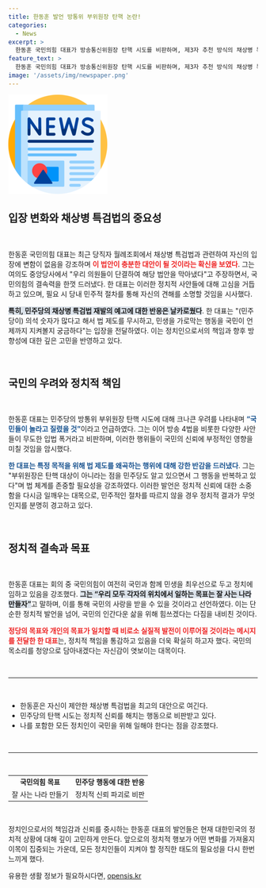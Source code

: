 ```yaml
---
title: 한동훈 발언 방통위 부위원장 탄핵 논란!
categories:
  - News
excerpt: >
  한동훈 국민의힘 대표가 방송통신위원장 탄핵 시도를 비판하며, 제3자 추천 방식의 채상병 특검법에 대한 입장이 변하지 않았음을 재확인했다. 그는 민생과 법 체계 무시는 국회에 대한 국민의 신뢰를 해친다고 경고했다.
feature_text: >
  한동훈 국민의힘 대표가 방송통신위원장 탄핵 시도를 비판하며, 제3자 추천 방식의 채상병 특검법에 대한 입장이 변하지 않았음을 재확인했다. 그는 민생과 법 체계 무시는 국회에 대한 국민의 신뢰를 해친다고 경고했다.
image: '/assets/img/newspaper.png'
---
```


<p><img src="/assets/img/newspaper.png" alt="kimp 속보" /></p>

<h2 data-ke-size="size26">입장 변화와 채상병 특검법의 중요성</h2>

<p data-ke-size="size16">&nbsp;</p>

<p>한동훈 국민의힘 대표는 최근 당직자 월례조회에서 채상병 특검법과 관련하여 자신의 입장에 변함이 없음을 강조하며 <b><span style="color: #ee2323;">이 법안이 충분한 대안이 될 것이라는 확신을 보였다</span></b>. 그는 여의도 중앙당사에서 "우리 의원들이 단결하여 해당 법안을 막아냈다"고 주장하면서, 국민의힘의 결속력을 한껏 드러냈다. 한 대표는 이러한 정치적 사안들에 대해 고심을 거듭하고 있으며, 필요 시 당내 민주적 절차를 통해 자신의 견해를 소명할 것임을 시사했다. </p>

<p><b><span style="background-color: #21538527;">특히, 민주당의 채상병 특검법 재발의 예고에 대한 반응은 날카로웠다</span></b>. 한 대표는 "(민주당이) 의석 숫자가 많다고 해서 법 제도를 무시하고, 민생을 가로막는 행동을 국민이 언제까지 지켜볼지 궁금하다"는 입장을 전달하였다. 이는 정치인으로서의 책임과 향후 방향성에 대한 깊은 고민을 반영하고 있다. </p>

<p data-ke-size="size16">&nbsp;</p>

<h2 data-ke-size="size26">국민의 우려와 정치적 책임</h2>

<p data-ke-size="size16">&nbsp;</p>

<p>한동훈 대표는 민주당의 방통위 부위원장 탄핵 시도에 대해 크나큰 우려를 나타내며 <b><span style="color: #1a5490;">“국민들이 놀라고 질렸을 것”</span></b>이라고 언급하였다. 그는 이어 방송 4법을 비롯한 다양한 사안들이 무도한 입법 폭거라고 비판하며, 이러한 행위들이 국민의 신뢰에 부정적인 영향을 미칠 것임을 암시했다. </p>

<p><b><span style="color: #1a5490;">한 대표는 특정 목적을 위해 법 제도를 왜곡하는 행위에 대해 강한 반감을 드러냈다</span></b>. 그는 "부위원장은 탄핵 대상이 아니라는 점을 민주당도 알고 있으면서 그 행동을 반복하고 있다"며 법 체계를 존중할 필요성을 강조하였다. 이러한 발언은 정치적 신뢰에 대한 소중함을 다시금 일깨우는 대목으로, 민주적인 절차를 따르지 않을 경우 정치적 결과가 무엇인지를 분명히 경고하고 있다.</p>

<p data-ke-size="size16">&nbsp;</p>

<h2 data-ke-size="size26">정치적 결속과 목표</h2>

<p data-ke-size="size16">&nbsp;</p>

<p>한동훈 대표는 회의 중 국민의힘이 여전히 국민과 함께 민생을 최우선으로 두고 정치에 임하고 있음을 강조했다. <b><span style="background-color: #21538527;">그는 “우리 모두 각자의 위치에서 일하는 목표는 잘 사는 나라 만들자”</span></b>고 말하며, 이를 통해 국민의 사랑을 받을 수 있을 것이라고 선언하였다. 이는 단순한 정치적 발언을 넘어, 국민의 인간다운 삶을 위해 힘쓰겠다는 다짐을 내비친 것이다. </p>

<p><b><span style="color: #ee2323;">정당의 목표와 개인의 목표가 일치할 때 비로소 실질적 발전이 이루어질 것이라는 메시지를 전달한 한 대표</span></b>는, 정치적 책임을 통감하고 있음을 더욱 확실히 하고자 했다. 국민의 목소리를 청양으로 담아내겠다는 자신감이 엿보이는 대목이다.</p>

<p data-ke-size="size16">&nbsp;</p>

<hr>

<p data-ke-size="size16">&nbsp;</p>

<ul>
<li>한동훈은 자신이 제안한 채상병 특검법을 최고의 대안으로 여긴다.</li>
<li>민주당의 탄핵 시도는 정치적 신뢰를 해치는 행동으로 비판받고 있다.</li>
<li>나를 포함한 모든 정치인이 국민을 위해 일해야 한다는 점을 강조했다.</li>
</ul>

<p data-ke-size="size16">&nbsp;</p>

<hr>

<p data-ke-size="size16">&nbsp;</p>

<table style="width: 100%; border-collapse: collapse;">
<tr>
<td style="text-align: center; height: 17px;"><b>국민의힘 목표</b></td>
<td style="text-align: center; height: 17px;"><b>민주당 행동에 대한 반응</b></td>
</tr>
<tr>
<td style="text-align: center; height: 17px;">잘 사는 나라 만들기</td>
<td style="text-align: center; height: 17px;">정치적 신뢰 파괴로 비판</td>
</tr>
</table>

<p data-ke-size="size16">&nbsp;</p>

<p>정치인으로서의 책임감과 신뢰를 중시하는 한동훈 대표의 발언들은 현재 대한민국의 정치적 상황에 대해 깊이 고민하게 만든다. 앞으로의 정치적 행보가 어떤 변화를 가져올지 이목이 집중되는 가운데, 모든 정치인들이 지켜야 할 정직한 태도의 필요성을 다시 한번 느끼게 했다.</p>
유용한 생활 정보가 필요하시다면, <a href="https://opensis.kr" rel="dofollow">opensis.kr</a>


